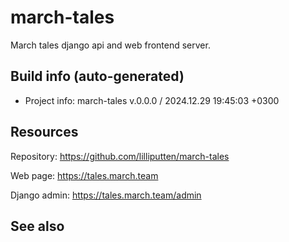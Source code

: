 <!--
 @since 2024.12.29, 19:24
 @changed 2024.12.29, 19:24
-->


# march-tales


March tales django api and web frontend server.


## Build info (auto-generated)

- Project info: march-tales v.0.0.0 / 2024.12.29 19:45:03 +0300


## Resources

Repository: https://github.com/lilliputten/march-tales

Web page: https://tales.march.team

Django admin: https://tales.march.team/admin

## See also

